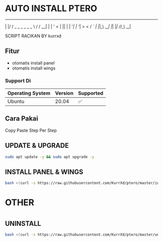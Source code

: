 
# AUTO INSTALL PTERO

  _  __                    __  __     _ 
 | |/ /  _  _   _ _   _ _  \ \/ /  __| |
 | ' <  | || | | '_| | '_|  >  <  / _` |
 |_|\_\  \_,_| |_|   |_|   /_/\_\ \__,_|
                                        

SCRIPT RACIKAN BY kurrxd

## Fitur

- otomatis install panel
- otomatis install wings

### Support Di


| Operating System | Version | Supported          |
| ---------------- | ------- | ------------------ |
| Ubuntu | 20.04   | :white_check_mark: |


## Cara Pakai

Copy Paste Step Per Step

## UPDATE & UPGRADE
```bash
sudo apt update -y && sudo apt upgrade -y
```

## INSTALL PANEL & WINGS
```bash
bash <(curl -s https://raw.githubusercontent.com/KurrXd/ptero/master/install.sh)
```
#
#
# OTHER
#
## UNINSTALL
```bash
bash <(curl -s https://raw.githubusercontent.com/KurrXd/ptero/master/uninstall.sh)
```
